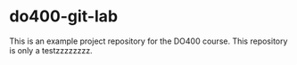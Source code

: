 # do400-git-lab

This is an example project repository for the DO400 course.
This repository is only a testzzzzzzzz.


